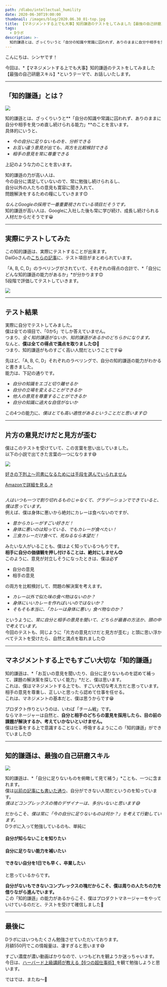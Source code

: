 ```yaml
---
path: /dlabo/intellectual_humility
date: 2020-06-30T19:00:00
thumbnail: /images/blog/2020.06.30_01-top.jpg
title: 【マネジメントする上でも大事】知的謙遜のテストをしてみました【最強の自己研磨スキル】
tags:
  - Dラボ
description: >-
  知的謙遜とは、ざっくりいうと「自分の知識や常識に囚われず、ありのままに自分や相手を見つめ直し続けられる能力」のことを言います。ありのままに自分や相手の肯定していけるこのスキルは、最強の自己研磨でもあります。
---
```


こんにちは、シンヤです！

今回は、*【マネジメントする上でも大事】知的謙遜のテストをしてみました【最強の自己研磨スキル】*というテーマで、お話しいたします。

---

## 「知的謙遜」とは？

![](/images/blog/2020.06.30_01-01.jpg)

知的謙遜とは、ざっくりいうと**「自分の知識や常識に囚われず、ありのままに自分や相手を見つめ直し続けられる能力」**のことを言います。  
具体的にいうと、

- *今の自分に足りないものを、分析できる*
- *お互い違う意見が出ても、両方を比較検討できる*
- *相手の意見を常に尊重できる*

上記のような力のことを言います。  

知的謙遜の力が高い人は、  
今の自分に満足していないので、常に勉強し続けられるし、  
自分以外の人たちの意見も寛容に聞き入れて、  
問題解決をするための糧にしていきます😊

*なんとGoogleの採用で一番重要視されている項目だそうです。*  
知的謙遜が高い人は、Googleに入社した後も常に学び続け、成長し続けられる人材だからだそうです😀

---

## 実際にテストしてみた

この知的謙遜は、実際にテストすることが出来ます。  
DaiGoさんの[こちらの記事](https://ch.nicovideo.jp/mentalist/blomaga/ar1822517)に、テスト項目がまとめられています。

「A, B, C, D」のラベリングがされていて、それぞれの得点の合計で、*「自分にどんな知的謙遜の能力があるか」*が分かります😊  
5段階で評価してテストしていきます。

![](/images/blog/2020.06.30_01-02.jpg)

---

## テスト結果

実際に自分でテストしてみました。  
僕は全ての項目で、「0か5」でしか答えていません。  
つまり、*全く知的謙遜がないか、知的謙遜があるかのどちらかになります。*  
なんと、**僕は全ての得点で満点を取りました😊🎉**  
つまり、知的謙遜がものすごく高い人間だということです😀

先ほど、「A, B, C, D」それぞれのラベリングで、自分の知的謙遜の能力がわかると書きました。  
能力は、下記の通りです。

<ul class="u-list-alpha">
  <li><em>自分の知識をエゴと切り離せるか</em></li>
  <li><em>自分の立場を変えることができるか</em></li>
  <li><em>他人の意見を尊重することができるか</em></li>
  <li><em>自分の知識に過大な自信がないか</em></li>
</ul>

この4つの能力に、*僕はとても高い適性があるということだと思います😊*

---

## 片方の意見だけだと見方が歪む

僕はこのテストを受けていて、この言葉を思い出していました。  
以下の小説で出てきた言葉の一つになります😅

<div class="affiliate__link">
  <div class="is--image">

  [](https://www.amazon.co.jp/gp/product/B07QMQHDZP/ref=as_li_tl?ie=UTF8&camp=247&creative=1211&creativeASIN=B07QMQHDZP&linkCode=as2&tag=shinshoi-22&linkId=c70fb2d0a0e74e022593e0c764bd5bb0)
  ![](//ws-fe.amazon-adsystem.com/widgets/q?_encoding=UTF8&MarketPlace=JP&ASIN=B07QMQHDZP&ServiceVersion=20070822&ID=AsinImage&WS=1&Format=_SL250_&tag=shinshoi-22)

  </div>
  <div class="is--caption">

  [好きの下剋上～司書になるためには手段を選んでいられません](https://www.amazon.co.jp/gp/product/B07QMQHDZP/ref=as_li_tl?ie=UTF8&camp=247&creative=1211&creativeASIN=B07QMQHDZP&linkCode=as2&tag=shinshoi-22&linkId=c70fb2d0a0e74e022593e0c764bd5bb0)

  </div>

  <a class="button__link is--amazon" target="_blank" rel="nofollow noopener noreferrer" href="https://www.amazon.co.jp/gp/product/B07QMQHDZP/ref=as_li_tl?ie=UTF8&camp=247&creative=1211&creativeASIN=B07QMQHDZP&linkCode=as2&tag=shinshoi-22&linkId=c70fb2d0a0e74e022593e0c764bd5bb0">Amazonで詳細を見る ↗︎</a>

<img src="//ir-jp.amazon-adsystem.com/e/ir?t=shinshoi-22&l=am2&o=9&a=B07QMQHDZP" width="1" height="1" border="0" alt="" style="border:none !important; margin:0px !important;" />
</div>

*人はいつも一つで割り切れるものじゃなくて、グラデーションでできていると、僕は思っています。*  
例えば、僕は身体に悪いから絶対にカレーは食べないのですが、

- *昔からカレーがすごい好きだ！*
- *身体に悪いのは知っている、でもカレーが食べたい！*
- *三食カレーだけ食べて、死ねるなら本望だ！*

みたいな人がいることも、僕はよく知っているつもりです。  
**相手に自分の価値観を押し付けることは、絶対にしません😊**  
このように、意見が対立しそうになったときは、僕は必ず

- 自分の意見
- 相手の意見

の両方を比較検討して、問題の解決案を考えます。

- *カレー以外で似た味の食べ物はないのか？*
- *身体にいいカレーを作ればいいのではないか？*
- *そもそも本当に、「カレーは身体に悪い」食べ物なのか？*

というように、*常に自分と相手の意見を聞いて、どちらが最善の方法か、頭の中で考えています。*  
今回のテストも、同じように「片方の意見だけだと見方が歪む」と頭に思い浮かべてテストを受けたら、自然と満点を取れました😊

---

## マネジメントする上でもすごい大切な「知的謙遜」

知的謙遜は、*「お互いの意見を聞いたり、自分に足りないものを認めて補って、課題の解決案を探していく能力」*だと、僕は思います。  
これは、僕はマネジメントする上でも、すごい大切な考え方だと思っています。  
相手の意見を尊重し、正しいと思ったら認めて仕事を任せる。  
これは、マネジメントの基本だと、僕は思うからです😁

プロダクト作りというのは、いわば「チーム戦」です。  
ならマネージャーは自然と、**自分と相手のどちらの意見を採用したら、目の前の課題が解決するか、考えていかないといけません。**  
僕は仕事をする上で意識することなく、呼吸するようにこの「知的謙遜」ができていました😊

---

## 知的謙遜は、最強の自己研磨スキル

![](/images/blog/2020.06.30_01-03.jpg)

知的謙遜は、*「自分に足りないものを俯瞰して見て補う」*ことも、一つに含まれます。  
僕は[以前の記事にも書いた通り](/work/playing_mana)、自分ができない人間だというのを知っています。  
*僕ほどコンプレックスの塊のデザイナーは、多分いないと思います😅*

だからこそ、*僕は常に「今の自分に足りないものは何か？」を考えて行動しています。*  
Dラボに入って勉強しているのも、単純に

#### 自分が知らないことを知りたい
#### 自分に足りない能力を補いたい
#### できない自分を1日でも早く、卒業したい

と思っているからです。

**自分がないもできないコンプレックスの塊だからこそ、僕は周りの人たちの力を借りながら進んでいます。**  
この「知的謙遜」の能力があるからこそ、僕はプロダクトマネージャーをやっていけているのだと、テストを受けて確信しました🤗

---

## 最後に

Dラボにはいつもたくさん勉強させていただいております。  
月額550円でこの情報量は、凄すぎると思います😅

すごい濃度が濃い動画ばかりなので、いつもどれを観ようか迷っちゃいます。  
今日は、[ハーバード上級講師が教える【6つの超仕事術】](https://www.nicovideo.jp/watch/1593622803)を観て勉強しようと思います。

ではでは、またね〜🤗
